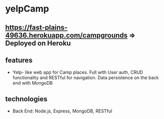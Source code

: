 # yelpCamp

<https://fast-plains-49636.herokuapp.com/campgrounds> => Deployed on Heroku
------------------

features
-------
- Yelp- like web app for Camp places. Full with User auth, CRUD functionality and RESTful for navigation. Data persistence on the back end with MongoDB


technologies
-------
- Back End: Node.js, Express, MongoDB, RESTful





